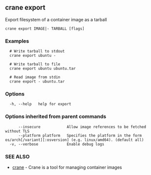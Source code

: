 ## crane export

Export filesystem of a container image as a tarball

```
crane export IMAGE|- TARBALL [flags]
```

### Examples

```
  # Write tarball to stdout
  crane export ubuntu -

  # Write tarball to file
  crane export ubuntu ubuntu.tar

  # Read image from stdin
  crane export - ubuntu.tar
```

### Options

```
  -h, --help   help for export
```

### Options inherited from parent commands

```
      --insecure            Allow image references to be fetched without TLS
      --platform platform   Specifies the platform in the form os/arch[/variant][:osversion] (e.g. linux/amd64). (default all)
  -v, --verbose             Enable debug logs
```

### SEE ALSO

* [crane](crane.md)	 - Crane is a tool for managing container images

